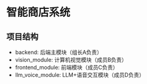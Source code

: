 # 智能商店系统

## 项目结构
- backend: 后端主模块（组长A负责）
- vision_module: 计算机视觉模块（成员B负责）
- frontend_module: 前端模块（成员C负责）
- llm_voice_module: LLM+语音交互模块（成员D负责）
